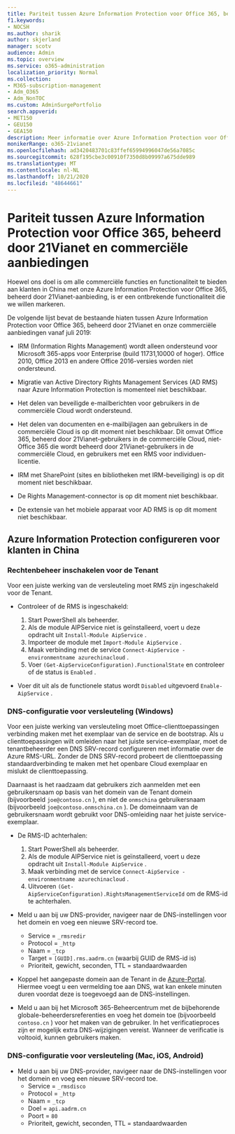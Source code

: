 ```yaml
---
title: Pariteit tussen Azure Information Protection voor Office 365, beheerd door 21Vianet en commerciële aanbiedingen
f1.keywords:
- NOCSH
ms.author: sharik
author: skjerland
manager: scotv
audience: Admin
ms.topic: overview
ms.service: o365-administration
localization_priority: Normal
ms.collection:
- M365-subscription-management
- Adm_O365
- Adm_NonTOC
ms.custom: AdminSurgePortfolio
search.appverid:
- MET150
- GEU150
- GEA150
description: Meer informatie over Azure Information Protection voor Office 365, beheerd door 21Vianet, en hoe u dit configureert voor klanten in China.
monikerRange: o365-21vianet
ms.openlocfilehash: ad3420483701c83ffef65994996047de56a7085c
ms.sourcegitcommit: 628f195cbe3c00910f7350d8b09997a675dde989
ms.translationtype: MT
ms.contentlocale: nl-NL
ms.lasthandoff: 10/21/2020
ms.locfileid: "48644661"
---
```

# <a name="parity-between-azure-information-protection-for-office-365-operated-by-21vianet-and-commercial-offerings"></a>Pariteit tussen Azure Information Protection voor Office 365, beheerd door 21Vianet en commerciële aanbiedingen

Hoewel ons doel is om alle commerciële functies en functionaliteit te bieden aan klanten in China met onze Azure Information Protection voor Office 365, beheerd door 21Vianet-aanbieding, is er een ontbrekende functionaliteit die we willen markeren.

De volgende lijst bevat de bestaande hiaten tussen Azure Information Protection voor Office 365, beheerd door 21Vianet en onze commerciële aanbiedingen vanaf juli 2019:

- IRM (Information Rights Management) wordt alleen ondersteund voor Microsoft 365-apps voor Enterprise (build 11731,10000 of hoger). Office 2010, Office 2013 en andere Office 2016-versies worden niet ondersteund.

- Migratie van Active Directory Rights Management Services (AD RMS) naar Azure Information Protection is momenteel niet beschikbaar.
  
- Het delen van beveiligde e-mailberichten voor gebruikers in de commerciële Cloud wordt ondersteund.
  
- Het delen van documenten en e-mailbijlagen aan gebruikers in de commerciële Cloud is op dit moment niet beschikbaar. Dit omvat Office 365, beheerd door 21Vianet-gebruikers in de commerciële Cloud, niet-Office 365 die wordt beheerd door 21Vianet-gebruikers in de commerciële Cloud, en gebruikers met een RMS voor individuen-licentie.
  
- IRM met SharePoint (sites en bibliotheken met IRM-beveiliging) is op dit moment niet beschikbaar.
  
- De Rights Management-connector is op dit moment niet beschikbaar.
  
- De extensie van het mobiele apparaat voor AD RMS is op dit moment niet beschikbaar.

## <a name="configuring-azure-information-protection-for-customers-in-china"></a>Azure Information Protection configureren voor klanten in China

### <a name="enable-rights-management-for-the-tenant"></a>Rechtenbeheer inschakelen voor de Tenant

Voor een juiste werking van de versleuteling moet RMS zijn ingeschakeld voor de Tenant.

- Controleer of de RMS is ingeschakeld:
  1. Start PowerShell als beheerder.
  2. Als de module AIPService niet is geïnstalleerd, voert u deze opdracht uit `Install-Module AipService` .
  3. Importeer de module met `Import-Module AipService` .
  4. Maak verbinding met de service `Connect-AipService -environmentname azurechinacloud` .
  5. Voer `(Get-AipServiceConfiguration).FunctionalState` en controleer of de status is `Enabled` .

- Voer dit uit als de functionele status wordt `Disabled` uitgevoerd `Enable-AipService` .

### <a name="dns-configuration-for-encryption-windows"></a>DNS-configuratie voor versleuteling (Windows)

Voor een juiste werking van versleuteling moet Office-clienttoepassingen verbinding maken met het exemplaar van de service en de bootstrap. Als u clienttoepassingen wilt omleiden naar het juiste service-exemplaar, moet de tenantbeheerder een DNS SRV-record configureren met informatie over de Azure RMS-URL. Zonder de DNS SRV-record probeert de clienttoepassing standaardverbinding te maken met het openbare Cloud exemplaar en mislukt de clienttoepassing.

Daarnaast is het raadzaam dat gebruikers zich aanmelden met een gebruikersnaam op basis van het domein van de Tenant domein (bijvoorbeeld `joe@contoso.cn` ), en niet de `onmschina` gebruikersnaam (bijvoorbeeld `joe@contoso.onmschina.cn` ). De domeinnaam van de gebruikersnaam wordt gebruikt voor DNS-omleiding naar het juiste service-exemplaar.

- De RMS-ID achterhalen:
  1. Start PowerShell als beheerder.
  2. Als de module AIPService niet is geïnstalleerd, voert u deze opdracht uit `Install-Module AipService` .
  3. Maak verbinding met de service `Connect-AipService -environmentname azurechinacloud` .
  4. Uitvoeren `(Get-AipServiceConfiguration).RightsManagementServiceId` om de RMS-id te achterhalen.

- Meld u aan bij uw DNS-provider, navigeer naar de DNS-instellingen voor het domein en voeg een nieuwe SRV-record toe.
  - Service = `_rmsredir`
  - Protocol = `_http`
  - Naam = `_tcp`
  - Target = `[GUID].rms.aadrm.cn` (waarbij GUID de RMS-id is)
  - Prioriteit, gewicht, seconden, TTL = standaardwaarden

- Koppel het aangepaste domein aan de Tenant in de [Azure-Portal](https://portal.azure.cn/#blade/Microsoft_AAD_IAM/ActiveDirectoryMenuBlade/Domains). Hiermee voegt u een vermelding toe aan DNS, wat kan enkele minuten duren voordat deze is toegevoegd aan de DNS-instellingen.

- Meld u aan bij het Microsoft 365-Beheercentrum met de bijbehorende globale-beheerdersreferenties en voeg het domein toe (bijvoorbeeld `contoso.cn` ) voor het maken van de gebruiker. In het verificatieproces zijn er mogelijk extra DNS-wijzigingen vereist. Wanneer de verificatie is voltooid, kunnen gebruikers maken.

### <a name="dns-configuration-for-encryption-mac-ios-android"></a>DNS-configuratie voor versleuteling (Mac, iOS, Android)

- Meld u aan bij uw DNS-provider, navigeer naar de DNS-instellingen voor het domein en voeg een nieuwe SRV-record toe.
  - Service = `_rmsdisco`
  - Protocol = `_http`
  - Naam = `_tcp`
  - Doel = `api.aadrm.cn`
  - Poort = `80`
  - Prioriteit, gewicht, seconden, TTL = standaardwaarden
